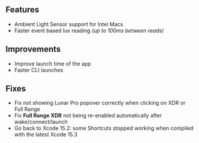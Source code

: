 ## Features

- Ambient Light Sensor support for Intel Macs
- Faster event based lux reading *(up to 100ms between reads)*

## Improvements

- Improve launch time of the app
- Faster CLI launches

## Fixes

- Fix not showing Lunar Pro popover correctly when clicking on XDR or Full Range
- Fix **Full Range XDR** not being re-enabled automatically after wake/connect/launch
- Go back to Xcode 15.2: some Shortcuts stopped working when compiled with the latest Xcode 15.3
